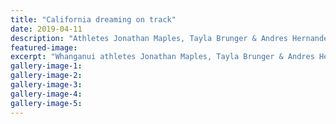 ```yaml
---
title: "California dreaming on track"
date: 2019-04-11
description: "Athletes Jonathan Maples, Tayla Brunger & Andres Hernandez are ready to tackle North American track..."
featured-image: 
excerpt: "Whanganui athletes Jonathan Maples, Tayla Brunger & Andres Hernandez are race fit and ready to tackle North American track form on three consecutive weekends."
gallery-image-1: 
gallery-image-2: 
gallery-image-3: 
gallery-image-4: 
gallery-image-5: 
---
```

